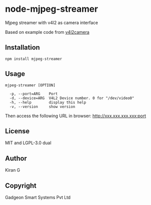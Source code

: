 # node-mjpeg-streamer
 Mjpeg streamer with v4l2 as camera interface
 
 Based on example code from [v4l2camera](https://github.com/bellbind/node-v4l2camera/blob/master/examples/image-stream-server.js)
 
## Installation

```
npm install mjpeg-streamer
```
## Usage

```
mjpeg-streamer [OPTION]

  -p, --port=ARG    Port
  -d, --device=ARG  V4L2 Device number. 0 for "/dev/video0"
  -h, --help        display this help
  -v, --version     show version
```

Then access the following URL in browser:
    http://xxx.xxx.xxx.xxx:port

## License

MIT and LGPL-3.0 dual

## Author

Kiran G <kiran at gadgeon dot com>

## Copyright

Gadgeon Smart Systems Pvt Ltd

